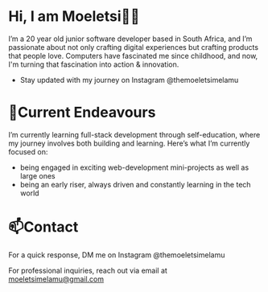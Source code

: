 # Hi, I am Moeletsi👋🏽

I’m a 20 year old junior software developer based in South Africa, and I’m passionate about not only crafting digital experiences but crafting products that people love. Computers have fascinated me since childhood, and now, I'm turning that fascination into action & innovation.

- Stay updated with my journey on Instagram @themoeletsimelamu

# 🔭Current Endeavours

I’m currently learning full-stack development through self-education, where my journey involves both building and learning. Here’s what I’m currently focused on:

- being engaged in exciting web-development mini-projects as well as large ones
- being an early riser, always driven and constantly learning in the tech world

# 📫Contact

For a quick response, DM me on Instagram @themoeletsimelamu

For professional inquiries, reach out via email at moeletsimelamu@gmail.com
